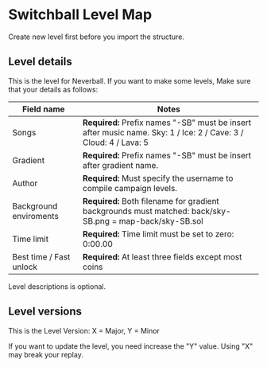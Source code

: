 # Switchball Level Map
Create new level first before you import the structure.

## Level details
This is the level for Neverball. If you want to make some levels, Make sure that your details as follows:

Field name              | Notes                                                                                
------------------------|--------------------------------------------------------------------------------------
Songs                   | **Required:** Prefix names "-SB" must be insert after music name. Sky: 1 / Ice: 2 / Cave: 3 / Cloud: 4 / Lava: 5
Gradient                | **Required:** Prefix names "-SB" must be insert after gradient name.
Author                  | **Required:** Must specify the username to compile campaign levels.
Background enviroments  | **Required:** Both filename for gradient backgrounds must matched: back/sky-SB.png = map-back/sky-SB.sol
Time limit              | **Required:** Time limit must be set to zero: 0:00.00
Best time / Fast unlock | **Required:** At least three fields except most coins

Level descriptions is optional.

## Level versions
This is the Level Version:
X = Major, Y = Minor

If you want to update the level, you need increase the "Y" value. Using "X" may break your replay.
